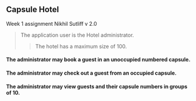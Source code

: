 ## Capsule Hotel
Week 1 assignment
Nikhil Sutliff
v 2.0
>The application user is the Hotel administrator.
> >The hotel has a maximum size of 100.


#### The administrator may book a guest in an unoccupied numbered capsule.

#### The administrator may check out a guest from an occupied capsule.

#### The administrator may view guests and their capsule numbers in groups of 10.
